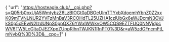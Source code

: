{
  "url": "https://hosteagle.club/__cpi.php?s=Q05rb0oxUjA5WmtybzZ6LzBIOGt0aDBOeUlmTTYxbXdoemhYbnZ0Z2xxK09mTVNLNUR2YVFzMnBaV3RCOHdTL25UZHA1czlUbGx6eWJDcmN3OVJkS0p5cEEwN2IzdUNpS0ppQXZ6YWxlWWkvOW5CQS9EZTFUQ0NNVjdpcWV6TW5LcGltaDJEZXppZUppRlhnTWJKN1RnPT0%3D&r=aW5zdGFncmFtLmNvbQ%3D%3D&__cpo=1"
}
